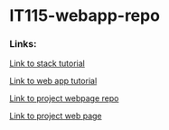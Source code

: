 # IT115-webapp-repo

### Links:

[Link to stack tutorial](https://docs.google.com/document/d/1AQZOeI8Gl25kZFfXHBTsxyyzuwxrs8UbkBuA6PXa_HU/edit#heading=h.2m9137xdllt9)

[Link to web app tutorial](https://docs.google.com/document/d/1t31Be9W2K5aiWX-DN2S-iUMm_Umfb2v0_DQU2R4e7Z4/edit)

[Link to project webpage repo](https://github.com/alelima07/it115-github-webpage-repo)

[Link to project web page](https://alelima07.github.io/it115-github-webpage-repo/)
